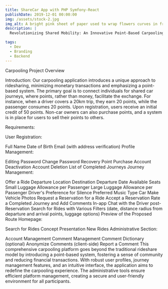 ```yaml
---
title: ShareCar App with PHP Symfony-React
publishDate: 2019-12-01 00:00:00
img: /assets/stock-2.jpg
img_alt: A bright pink sheet of paper used to wrap flowers curves in front of rich blue background
description: |
  Revolutionizing Shared Mobility: An Innovative Point-Based Carpooling Platform with User-Centric Features and Administrative Excellence.

tags:
  - Dev
  - Branding
  - Backend
---
```


Carpooling Project Overview

Introduction:
Our carpooling application introduces a unique approach to ridesharing, minimizing monetary transactions and emphasizing a point-based system. The primary goal is to connect individuals for shared car journeys, where points, rather than money, facilitate the exchange. For instance, when a driver covers a 20km trip, they earn 20 points, while the passenger consumes 20 points. Upon registration, users receive an initial credit of 50 points. Non-car owners can also purchase points, and a system is in place for users to sell their points to others.

Requirements:

User Registration:

Full Name
Date of Birth
Email (with address verification)
Profile Management:

Editing
Password Change
Password Recovery
Point Purchase
Account Deactivation
Account Deletion
List of Completed Journeys
Journey Management:

Offer a Ride
Departure Location
Destination
Departure Date
Available Seats
Small Luggage Allowance per Passenger
Large Luggage Allowance per Passenger
Driver's Preference for Silence
Preferred Music Type
Car Make
Vehicle Photos
Request a Reservation for a Ride
Accept a Reservation
Rate a Completed Journey and Add Comments
In-app Chat with the Driver post-Reservation
Search for Rides with Various Filters (date, distance radius from departure and arrival points, luggage options)
Preview of the Proposed Route
Homepage:

Search for Rides
Concept Presentation
New Rides
Administrative Section:

Account Management
Comment Management
Comment Dictionary (optional)
Anonymize Comments (client-side)
Report a Comment
This comprehensive carpooling platform goes beyond the traditional rideshare model by introducing a point-based system, fostering a sense of community and reducing financial transactions. With robust user profiles, journey management features, and an intuitive interface, the application aims to redefine the carpooling experience. The administrative tools ensure efficient platform management, creating a secure and user-friendly environment for all participants.